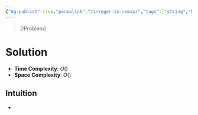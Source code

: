 ```yaml
---
{"dg-publish":true,"permalink":"/integer-to-roman/","tags":["string","hashing"]}
---
```


>[!Problem]

# Solution
- **Time Complexity**: $O()$
- **Space Complexity**: $O()$
## Intuition
- 
```python

```